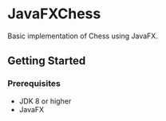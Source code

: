 # JavaFXChess

Basic implementation of Chess using JavaFX.

## Getting Started

### Prerequisites

* JDK 8 or higher 
* JavaFX
